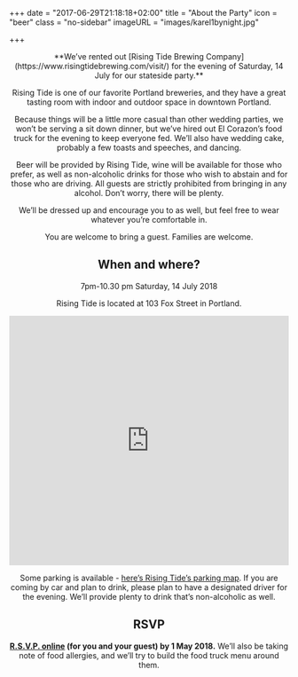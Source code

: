 +++
date = "2017-06-29T21:18:18+02:00"
title = "About the Party"
icon = "beer"
class = "no-sidebar"
imageURL = "images/karel1bynight.jpg"

+++
<!--more-->
<div style="text-align: center">
**We’ve rented out [Rising Tide Brewing Company](https://www.risingtidebrewing.com/visit/) for the evening of Saturday, 14 July for our stateside party.**

Rising Tide is one of our favorite Portland breweries, and they have a great tasting room with indoor and outdoor space in downtown Portland. 

Because things will be a little more casual than other wedding parties, we won’t be serving a sit down dinner, but we’ve hired out El Corazon’s food truck for the evening to keep everyone fed. We’ll also have wedding cake, probably a few toasts and speeches, and dancing. 

Beer will be provided by Rising Tide, wine will be available for those who prefer, as well as non-alcoholic drinks for those who wish to abstain and for those who are driving. All guests are strictly prohibited from bringing in any alcohol. Don’t worry, there will be plenty.

We’ll be dressed up and encourage you to as well, but feel free to wear whatever you’re comfortable in.

You are welcome to bring a guest. Families are welcome.

## When and where?

7pm-10.30 pm Saturday, 14 July 2018

Rising Tide is located at 103 Fox Street in Portland. 

<iframe src="https://www.google.com/maps/embed?pb=!1m18!1m12!1m3!1d2886.1680974289297!2d-70.2572586!3d43.6654737!2m3!1f0!2f0!3f0!3m2!1i1024!2i768!4f13.1!3m3!1m2!1s0x4cb29ae92ba5f2af%3A0x95fb5f85a268f45e!2sRising+Tide+Brewing+Company!5e0!3m2!1sen!2snl!4v1520175152945" width="100%" height="450" frameborder="0" style="border:0" allowfullscreen></iframe>


Some parking is available - [here’s Rising Tide’s parking map](http://www.risingtidebrewing.com/parking-map). If you are coming by car and plan to drink, please plan to have a designated driver for the evening. We’ll provide plenty to drink that’s non-alcoholic as well.

## RSVP

**[R.S.V.P. online](/rsvp) (for you and your guest) by 1 May 2018.** We’ll also be taking note of food allergies, and we’ll try to build the food truck menu around them.
</div>
